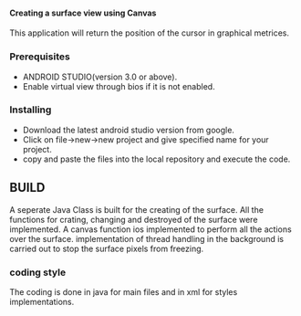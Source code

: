 #### Creating a surface view using Canvas

This application will return the position of the cursor in graphical metrices.


### Prerequisites

* ANDROID STUDIO(version 3.0 or above).
* Enable virtual view through bios if it is not enabled.

### Installing

* Download the latest android studio version from google.
* Click on file->new->new project and give specified name for your project.
* copy and paste the files into the local repository and execute the code.



## BUILD

A seperate Java Class is built for the creating of the surface.
All the functions for crating, changing and destroyed of the surface were implemented.
A canvas function ios implemented to perform all the actions over the surface.
implementation of thread handling in the background is carried out to stop the surface pixels from freezing.

 

###  coding style 

 The coding is done in java for main files and in xml for styles implementations.
